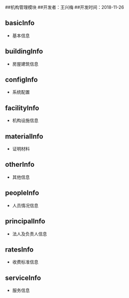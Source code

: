 ##机构管理模块 ##开发者：王兴梅 ##开发时间：2018-11-26

## basicInfo

- 基本信息

## buildingInfo

- 房屋建筑信息

## configInfo

- 系统配置

## facilityInfo

- 机构设施信息

## materialInfo

- 证明材料

## otherInfo

- 其他信息

## peopleInfo

- 人员情况信息

## principalInfo

- 法人及负责人信息

## ratesInfo

- 收费标准信息

## serviceInfo

- 服务信息
